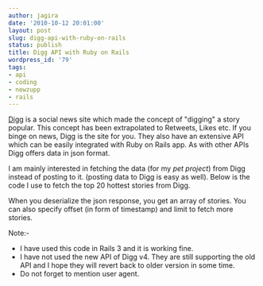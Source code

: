 ```yaml
---
author: jagira
date: '2010-10-12 20:01:00'
layout: post
slug: digg-api-with-ruby-on-rails
status: publish
title: Digg API with Ruby on Rails
wordpress_id: '79'
tags:
- api
- coding
- newzupp
- rails
---
```


[Digg](http://digg.com) is a social news site which made the
concept of "digging" a story popular. This concept has been
extrapolated to Retweets, Likes etc. If you binge on news, Digg is
the site for you. They also have an extensive API which can be
easily integrated with Ruby on Rails app. As with other APIs Digg
offers data in json format.

I am mainly interested in fetching the data (for my *pet project*)
from Digg instead of posting to it. (posting data to Digg is easy
as well). Below is the code I use to fetch the top 20 hottest
stories from Digg.

<script src="https://gist.github.com/622817.js?file=digg_api.rb"></script>

When you deserialize the json response, you get an array of
stories. You can also specify offset (in form of timestamp) and
limit to fetch more stories.

Note:-

-   I have used this code in Rails 3 and it is working fine.
-   I have not used the new API of Digg v4. They are still
    supporting the old API and I hope they will revert back to older
    version in some time.
-   Do not forget to mention user agent.



